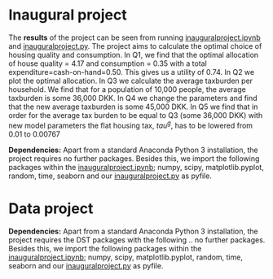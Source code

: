 # Inaugural project

The **results** of the project can be seen from running [inauguralproject.ipynb](inauguralproject.ipynb) and [inauguralproject.py](inauguralproject.py). The project aims to calculate the optimal choice of housing quality and consumption. In Q1, we find that the optimal allocation of house quality = 4.17 and consumption = 0.35 with a total expenditure=cash-on-hand=0.50. This gives us a utility of 0.74. In Q2 we plot the optimal allocation. In Q3 we calculate the average taxburden per household. We find that for a population of 10,000 people, the average taxburden is some 36,000 DKK. In Q4 we change the parameters and find that the new average taxburden is some 45,000 DKK. In Q5 we find that in order for the average tax burden to be equal to Q3 (some 36,000 DKK) with new model parameters the flat housing tax, $tau^g$, has to be lowered from 0.01 to 0.00767

**Dependencies:** Apart from a standard Anaconda Python 3 installation, the project requires no further packages. Besides this, we import the following packages within the [inauguralproject.ipynb](inauguralproject.ipynb); numpy, scipy, matplotlib.pyplot, random, time, seaborn and our [inauguralproject.py](inauguralproject.py) as pyfile.

# Data project

**Dependencies:** Apart from a standard Anaconda Python 3 installation, the project requires the DST packages with the following ..
no further packages. Besides this, we import the following packages within the [inauguralproject.ipynb](inauguralproject.ipynb); numpy, scipy, matplotlib.pyplot, random, time, seaborn and our [inauguralproject.py](inauguralproject.py) as pyfile.

